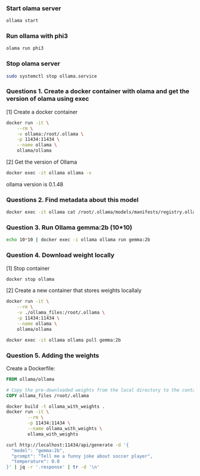 ### Start olama server
```bash
ollama start 
```

### Run ollama with phi3

```bash 
olama run phi3
```

### Stop olama server
```bash
sudo systemctl stop ollama.service
```

###  Questions 1. Create a docker container with olama and get the version of olama using exec  
[1] Create a docker container 
```bash 
docker run -it \
    --rm \
    -v ollama:/root/.ollama \
    -p 11434:11434 \
    --name ollama \
    ollama/ollama
```
[2] Get the version of Ollama 
```bash 
docker exec -it ollama ollama -v
``` 
ollama version is 0.1.48

###  Questions 2. Find metadata about this model
```bash
docker exec -it ollama cat /root/.ollama/models/manifests/registry.ollama.ai/library/gemma/2b
```

### Question 3. Run Ollama gemma:2b (10*10)
```bash
echo 10*10 | docker exec -i ollama ollama run gemma:2b
```

### Question 4. Download weight locally 

[1] Stop container 
```bash 
docker stop ollama
```
[2] Create a new container that stores weights locallaly
```bash 
docker run -it \
    --rm \
    -v ./ollama_files:/root/.ollama \
    -p 11434:11434 \
    --name ollama \
    ollama/ollama

docker exec -it ollama ollama pull gemma:2b
```
### Question 5. Adding the weights
Create a Dockerfile: 

```Dockerfile
FROM ollama/ollama

# Copy the pre-downloaded weights from the local directory to the container
COPY ollama_files /root/.ollama
```

```bash 
docker build -t ollama_with_weights .
docker run -it \
        --rm \
        -p 11434:11434 \
        --name ollama_with_weights \
        ollama_with_weights
```

```bash 
curl http://localhost:11434/api/generate -d '{
  "model": "gemma:2b",
  "prompt": "Tell me a funny joke about soccer player",
  "temperature": 0.0
}' | jq -r '.response' | tr -d '\n'
```